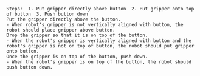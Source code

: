  
    Steps:  1. Put gripper directly above button  2. Put gripper onto top of button  3. Push button down
    Put the gripper directly above the button.
    - When robot's gripper is not vertically aligned with button, the robot should place gripper above button.
    Drop the gripper so that it is on top of the button.
    - When the robot's gripper is vertically aligned with button and the robot's gripper is not on top of button, the robot should put gripper onto button.
    Once the gripper is on top of the button, push down.
    - When the robot's gripper is on top of the button, the robot should push button down.